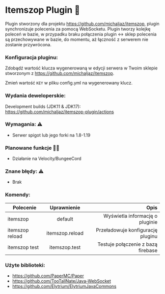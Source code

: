# Itemszop Plugin 💸

Plugin stworzony dla projektu https://github.com/michaljaz/itemszop, plugin synchronizuje polecenia za pomocą WebSocketu. Plugin tworzy kolejkę poleceń w bazie, w przypadku braku połączenia plugin <-> sklep polecenia są przechowywane w bazie, do momentu, aż łączność z serwerem nie zostanie przywrócona.

### Konfiguracja pluginu:
Zdobądź wartość klucza wygenerowaną w edycji serwera w Twoim sklepie stworzonym z https://github.com/michaljaz/itemszop.

Zmień wartość `KEY` w pliku config.yml na wygenerowany klucz.


### Wydania deweloperskie:
Development builds (JDK11 & JDK17): https://github.com/michaljaz/itemszop-plugin/actions

### Wymagania: ⚠️
* Serwer spigot lub jego forki na 1.8-1.19

### Planowane funkcje 🧪🔜
* Działanie na Velocity/BungeeCord

### Znane błędy: ⚠️

* Brak

### Komendy:

| Polecenie     | Uprawnienie                 | Opis |
| ------------- |:-------------------:| -----:|
| itemszop    | default | Wyświetla informację o pluginie |
| itemszop reload   | itemszop.reload      |  Przeładowuje konfigurację pluginu |
| itemszop test   | itemszop.test       |  Testuje połączenie z bazą firebase |

### Użyte biblioteki:

* https://github.com/PaperMC/Paper
* https://github.com/TooTallNate/Java-WebSocket
* https://github.com/Elytrium/ElytriumJavaCommons
